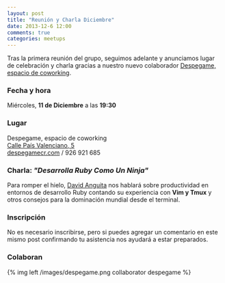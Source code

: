 ```yaml
---
layout: post
title: "Reunión y Charla Diciembre"
date: 2013-12-6 12:00
comments: true
categories: meetups
---
```


Tras la primera reunión del grupo, seguimos adelante y anunciamos lugar
de celebración y charla gracias a nuestro nuevo colaborador
[Despegame, espacio de coworking](http://despegamecr.com).

### Fecha y hora

Miércoles, **11 de Diciembre** a las **19:30**

### Lugar

Despegame, espacio de coworking  
[Calle País Valenciano, 5](http://goo.gl/maps/33JC7)  
[despegamecr.com](http://despegamecr.com) / 926 921 685 

<!-- more -->

### Charla: *"Desarrolla Ruby Como Un Ninja"*

Para romper el hielo, [David Anguita](http://davidanguita.name) nos
hablará sobre productividad en entornos de desarrollo Ruby contando su
experiencia con **Vim y Tmux** y otros consejos para la dominación
mundial desde el terminal.

### Inscripción

No es necesario inscribirse, pero si puedes agregar un comentario en
este mismo post confirmando tu asistencia nos ayudará a estar
preparados.

### Colaboran

{% img left /images/despegame.png collaborator despegame %}
